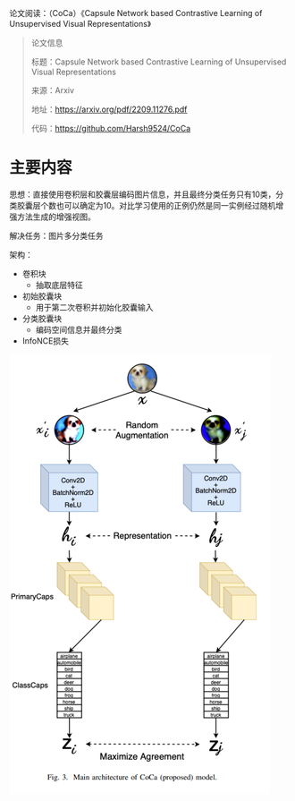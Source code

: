 论文阅读：（CoCa）《Capsule Network based Contrastive Learning of Unsupervised Visual Representations》

> 论文信息
>
> 标题：Capsule Network based Contrastive Learning of Unsupervised Visual Representations
>
> 来源：Arxiv
>
> 地址：https://arxiv.org/pdf/2209.11276.pdf
>
> 代码：https://github.com/Harsh9524/CoCa

# 主要内容

思想：直接使用卷积层和胶囊层编码图片信息，并且最终分类任务只有10类，分类胶囊层个数也可以确定为10。对比学习使用的正例仍然是同一实例经过随机增强方法生成的增强视图。

解决任务：图片多分类任务

架构：

- 卷积块
  - 抽取底层特征
- 初始胶囊块
  - 用于第二次卷积并初始化胶囊输入
- 分类胶囊块
  - 编码空间信息并最终分类
- InfoNCE损失

![image-20231206133244089](../img/image-20231206133244089.png)

